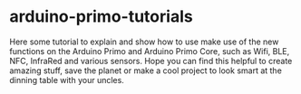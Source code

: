 # arduino-primo-tutorials
Here some tutorial to explain and show how to use make use of the new functions on the Arduino Primo and Arduino Primo Core, such as Wifi, BLE, NFC, InfraRed and various sensors. Hope you can find this helpful to create amazing stuff, save the planet or make a cool project to look smart at the dinning table with your uncles.
